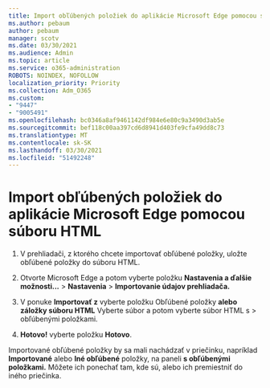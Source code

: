 ```yaml
---
title: Import obľúbených položiek do aplikácie Microsoft Edge pomocou súboru HTML
ms.author: pebaum
author: pebaum
manager: scotv
ms.date: 03/30/2021
ms.audience: Admin
ms.topic: article
ms.service: o365-administration
ROBOTS: NOINDEX, NOFOLLOW
localization_priority: Priority
ms.collection: Adm_O365
ms.custom:
- "9447"
- "9005491"
ms.openlocfilehash: bc0346a8af9461142df984e6e80c9a3490d3ab5e
ms.sourcegitcommit: bef118c00aa397cd6d8941d403fe9cfa49dd8c73
ms.translationtype: MT
ms.contentlocale: sk-SK
ms.lasthandoff: 03/30/2021
ms.locfileid: "51492248"
---
```

# <a name="use-an-html-file-to-import-favorites-to-microsoft-edge"></a>Import obľúbených položiek do aplikácie Microsoft Edge pomocou súboru HTML

1. V prehliadači, z ktorého chcete importovať obľúbené položky, uložte obľúbené položky do súboru HTML.

1. Otvorte Microsoft Edge a potom vyberte položku **Nastavenia a ďalšie možnosti...**  >  **Nastavenia**  >  **Importovanie údajov prehliadača.**

1. V ponuke **Importovať z** vyberte položku Obľúbené položky **alebo záložky súboru HTML** Vyberte súbor a potom vyberte súbor HTML s  >  obľúbenými položkami.

1. **Hotovo!** vyberte položku **Hotovo**.

Importované obľúbené položky by sa mali nachádzať v priečinku, napríklad **Importované** alebo **Iné obľúbené** položky, na paneli **s obľúbenými položkami.** Môžete ich ponechať tam, kde sú, alebo ich premiestniť do iného priečinka.